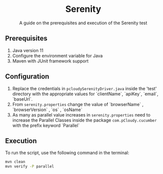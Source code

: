 <h1 align="center">Serenity</h1>

<p align="center">A guide on the prerequisites and execution of the Serenity test</p>

<h2>Prerequisites</h2>

<ol>
  <li>Java version 11</li>
  
  
  <li>Configure the environment variable for Java</li>
  
  
  <li>Maven with JUnit framework support</li>
  

</ol>
<h2>Configuration</h2>
<ol>
 <li>Replace the credentials in <code>pcloudySerenityDriver.java</code> inside the 'test' directory with the
                    appropriate values for `clientName`, `apiKey`, `email`, `baseUrl`.</li>
 <li>From <code>serenity.properties</code> change the value of `browserName` ,  `browserVersion` , `os` , `osName`</li>
 <li>As many as parallel value increases in <code>serenity.properties</code> need to increase the Parallel Classes inside the package <code>com.pCloudy.cucumber</code> with the prefix keyword  `Parallel`</li>
  
</ol>
<h2>Execution</h2>
<p>To run the script, use the following command in the terminal:</p>

 ```bash
mvn clean
mvn verify -P parallel
 ```



